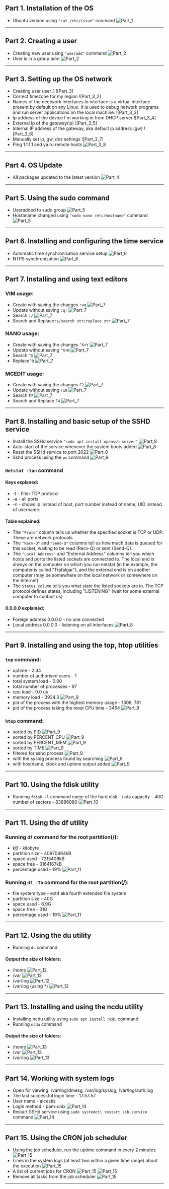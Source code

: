 ## Part 1. Installation of the OS
* Ubuntu version using `"cat /etc/issue"` coomand
![Part_1](screenshots/Part_1.png)
---
## Part 2. Creating a user
* Creating new user using `"useradd"` command
![Part_2](screenshots/Part_2.png)
* User is in a group adm
![Part_2](screenshots/Part_2_2.png)
---
## Part 3. Setting up the OS network
* Creating user user_1
![Part_3]
* Correct timezone for my region
![Part_3_2]
* Names of the neetwork interfaces
lo interface is a virtual interface present by default on any Linux. It is used to debug network programs and run server applications on the local machine.
![Part_3_3]
* Ip address of the device I`m working in from DHCP server
![Part_3_4]
* External Ip of the gateway(ip)
![Part_3_5]
* Internal IP address of the gateway, aka default ip address (gw)
![Part_3_6]
* Manually set ip, gw, dns settings
![Part_3_7]
* Ping 1.1.1.1 and ya.ru remote hosts
![Part_3_8](screenshots/Part_3_8.png)
---
## Part 4. OS Update
* All packages updated to the latest version
![Part_4](screenshots/Part_4.png)
---
## Part 5. Using the sudo command
* Useradded to sudo group
![Part_5](screenshots/Part_5.png)
* Hostaname changed using `"sudo nano /etc/hostname"` command
![Part_5](screenshots/Part_5_2.png)
---
## Part 6. Installing and configuring the time service
* Automatic time synchronisation service setup
![Part_6](screenshots/Part_6.png)
* NTPS synchronization
![Part_6](screenshots/Part_6_2.png)
---
## Part 7. Installing and using text editors
### VIM usage:
- Create with saving the changes `:wq`
![Part_7](screenshots/Part_7_1.png)
- Update without saving `:q!`
![Part_7](screenshots/Part_7_2.png)
- Search `:/`
![Part_7](screenshots/Part_7_3.png)
- Search and Replace`:s/search str/replace str`
![Part_7](screenshots/Part_7_4.png)
### NANO usage:
- Create with saving the changes `^X+Y`
![Part_7](screenshots/Part_7_5.png)
- Update without saving `^X+N`
![Part_7](screenshots/Part_7_6.png)
- Search `^X`
![Part_7](screenshots/Part_7_7.png)
- Replace`^R`
![Part_7](screenshots/Part_7_8.png)
### MCEDIT usage:
- Create with saving the changes `F2`
![Part_7](screenshots/Part_7_9.png)
- Update without saving `F10`
![Part_7](screenshots/Part_7_10.png)
- Search `F7`
![Part_7](screenshots/Part_7_11.png)
- Search and Replace `F4`
![Part_7](screenshots/Part_7_12.png)
---
## Part 8. Installing and basic setup of the SSHD service
* Install the SSHd service `"sudo apt install openssh-server"`
![Part_8](screenshots/Part_8_1.png)
* Auto-start of the service whenever the system boots added
![Part_8](screenshots/Part_8_2.png)
* Reset the SSHd service to port 2022
![Part_8](screenshots/Part_8_3.png)
* Sshd process using the `ps` command
![Part_8](screenshots/Part_8_4.png)
### `Netstat -tan` command
#### Keys explaned:
* -t - filter TCP protocol
* -a - all ports
* -n - shows ip instead of host, port number instead of name, UID instead of username.
#### Table explained:
* The `"Proto"` column tells us whether the specified socket is TCP or UDP. These are network protocols.
* The `"Recv-Q"` and `"Send-Q"` columns tell us how much data is queued for this socket, waiting to be read (Recv-Q) or sent (Send-Q).
* The `"Local Address"` and "External Address" columns tell you which hosts and ports the listed sockets are connected to. The local end is always on the computer on which you run netstat (in the example, the computer is called "Trafalgar"), and the external end is on another computer (may be somewhere on the local network or somewhere on the Internet).
* The `Status column` tells you what state the listed sockets are in. The TCP protocol defines states, including "LISTENING" (wait for some external computer to contact us)
#### 0.0.0.0 explained:
* Foreign address 0.0.0.0 - no one connected
* Local address 0.0.0.0 - listening on all interfaces 
![Part_8](screenshots/Part_8_5.png)
---
## Part 9. Installing and using the top, htop utilities
### `top` command:
* uptime - 2:34
* number of authorised users - 1
* total system load - 0.00
* total number of processes - 97
* cpu load - 0.0 us
* memory load - 3924.3
![Part_9](screenshots/Part_9_1.png)
* pid of the process with the highest memory usage - 1306, 781
* pid of the process taking the most CPU time - 3454
![Part_9](screenshots/Part_9_2.png)
### `htop` command:
* sorted by PID
![Part_9](screenshots/Part_9_3.png)
* sorted by PERCENT_CPU
![Part_9](screenshots/Part_9_4.png)
* sorted by PERCENT_MEM
![Part_9](screenshots/Part_9_5.png)
* sorted by TIME
![Part_9](screenshots/Part_9_6.png)
* filtered for sshd process
![Part_9](screenshots/Part_9_7.png)
* with the syslog process found by searching
![Part_9](screenshots/Part_9_8.png)
* with hostname, clock and uptime output added
![Part_9](screenshots/Part_9_9.png)
---
## Part 10. Using the fdisk utility
* Running `fdisk -l` command
name of the hard disk  - /sda
capacity - 40G
number of sectors - 83886080
![Part_10](screenshots/Part_10.png)
---
## Part 11. Using the df utility
### Running `df` command for the root partition(/):
* kB - kilobyte
* partition size  - 40970464kB
* space used - 7215408kB
* space free - 3164167kB
* percentage used - 19%
![Part_11](screenshots/Part_11_1.png)
### Running `df -Th` command for the root partition(/):
* file system type - ext4 aka fourth extended file system
* partition size  -  40G
* space used - 6.9G
* space free - 31G
* percentage used - 19%
![Part_11](screenshots/Part_11_2.png)
---
## Part 12. Using the du utility
* Running `du` command
#### Output the size of folders:
* /home
![Part_12](screenshots/Part_12_1.png)
* /var
![Part_12](screenshots/Part_12_2.png)
* /var/log
![Part_12](screenshots/Part_12_3.png)
* /var/log (using *)
![Part_12](screenshots/Part_12_4.png)
---
## Part 13. Installing and using the ncdu utility
* Installing ncdu utility using `sudo apt install ncdu` command
* Running `ncdu` command
#### Output the size of folders:
* /home
![Part_13](screenshots/Part_13_1.png)
* /var
![Part_13](screenshots/Part_13_2.png)
* /var/log
![Part_13](screenshots/Part_13_3.png)
---
## Part 14. Working with system logs
* Open for viewing: /var/log/dmesg, /var/log/syslog, /var/log/auth.log
* The last successful login time - 17:57:57
* User name - alcestis
* Login method - pam-unix
![Part_14](screenshots/Part_14_1.png)
* Restart SSHd service using `sudo systemctl restart ssh.service` command
![Part_14](screenshots/Part_14_2.png)
---
## Part 15. Using the CRON job scheduler
* Using the job scheduler, run the uptime command in every 2 minutes
![Part_15](screenshots/Part_15_2.png)
* Lines in the system logs (at least two within a given time range) about the execution
![Part_15](screenshots/Part_15_3.png)
* A list of current jobs for CRON
![Part_15](screenshots/Part_15_1.png)
![Part_15](screenshots/Part_15_2.png)
* Remove all tasks from the job scheduler
![Part_15](screenshots/Part_15_4.png)
---